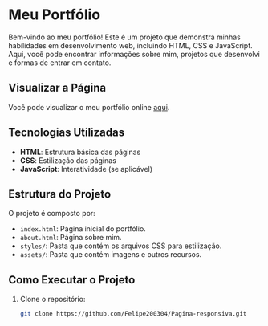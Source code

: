 # Meu Portfólio 

Bem-vindo ao meu portfólio! Este é um projeto que demonstra minhas habilidades em desenvolvimento web, incluindo HTML, CSS e JavaScript. Aqui, você pode encontrar informações sobre mim, projetos que desenvolvi e formas de entrar em contato.

## Visualizar a Página

Você pode visualizar o meu portfólio online [aqui](https://pagina-responsiva-lake.vercel.app).

## Tecnologias Utilizadas

- **HTML**: Estrutura básica das páginas
- **CSS**: Estilização das páginas
- **JavaScript**: Interatividade (se aplicável)

## Estrutura do Projeto

O projeto é composto por:

- `index.html`: Página inicial do portfólio.
- `about.html`: Página sobre mim.
- `styles/`: Pasta que contém os arquivos CSS para estilização.
- `assets/`: Pasta que contém imagens e outros recursos.

## Como Executar o Projeto

1. Clone o repositório:
   ```bash
   git clone https://github.com/Felipe200304/Pagina-responsiva.git
